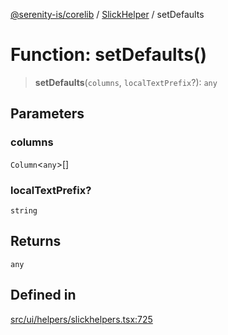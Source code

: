 [@serenity-is/corelib](../../../README.md) / [SlickHelper](../README.md) / setDefaults

# Function: setDefaults()

> **setDefaults**(`columns`, `localTextPrefix`?): `any`

## Parameters

### columns

`Column`\<`any`\>[]

### localTextPrefix?

`string`

## Returns

`any`

## Defined in

[src/ui/helpers/slickhelpers.tsx:725](https://github.com/serenity-is/serenity/blob/master/packages/corelib/src/ui/helpers/slickhelpers.tsx#L725)
